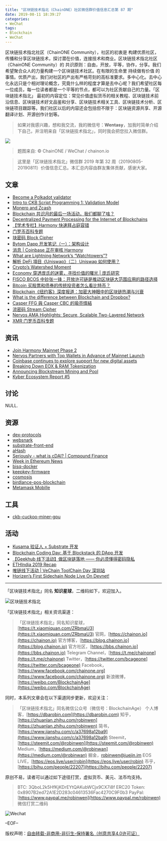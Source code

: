 ```yaml
---
title: "区块链技术指北（ChainONE）社区微信群价值信息汇总第 87 期"
date: 2019-08-11 18:39:27
categories:
- WeChat
tags:
- Blockchain
- WeChat
---
```

区块链技术指北社区（ChainONE Community），社区的初衷是 构建优质社区，传播和分享区块链技术，探讨潜在价值，连接技术和商业。区块链技术指北社区（ChainONE Community）的 共识原则：自由，开放，平等，协作，分享。我们希望聚合众人的力量构建一个区块链技术社区。在有限的生命里 持续做有价值 的事情。优质产出，我们对社区的产出有严格苛刻的高标准要求。多中心化。去中心化永远只是个相对理论概念，究竟什么样的程度才算是去中心呢？我们希望社区每一位成员，每一位读者都是一个平等的节点，都可以为社区贡献自己的力量。「区块链技术指北」 最初的内容定位：常见价值虚拟货币的相关教程、区块链技术前沿信息、区块链技术好文品鉴和分享、区块链技术相关工具、区块链技术分析、区块链项目跟踪等。我们社区以后的内容还会包括但不限于：区块链资源共享、开源翻译计划、开源创作计划等。
<!-- more -->

> 如果对我感兴趣，想和我交流，我的微信号：**Wentasy**，加我时简单介绍下自己，并注明来自「区块链技术指北」，同时我会把您拉入微信群。

![](https://cdn.dbarobin.com/EFxCQjC.png)

> 题图来自: © ChainONE / WeChat / chainon.io

> 这里是「区块链技术指北」微信群 2019 年第 32 周（20190805-20190811）价值信息汇总。本汇总内容由群友集体贡献，感谢大家。

## 文章

* [Become a Polkadot validator](https://bbs.chainon.io/d/4100)
* [Intro to CKB Script Programming 1: Validation Model](https://bbs.chainon.io/d/4101)
* [Monero and Zcash](https://bbs.chainon.io/d/4102)
* [Blockchain 共识月的最后一场活动，我们都聊了啥？](https://bbs.chainon.io/d/4104)
* [Decentralized Payment Processing for the Internet of Blockchains](https://bbs.chainon.io/d/4106)
* [【学术专栏】Harmony 快速拜占庭容错](https://bbs.chainon.io/d/4107)
* [门罗币百科专题](https://bbs.chainon.io/d/4109)
* [块密码 Block Cipher](https://bbs.chainon.io/d/4114)
* [Bytom Dapp 开发笔记（一）：架构设计](https://bbs.chainon.io/d/4115)
* [消息 | Coinbase 正在审核 Harmony](https://bbs.chainon.io/d/4116)
* [What are Lightning Network’s “Watchtowers”?](https://bbs.chainon.io/d/4117)
* [解析 DeFi 項目《Uniswap》（二）Uniswap 如何使用？](https://bbs.chainon.io/d/4119)
* [Crypto’s Watershed Moment](https://bbs.chainon.io/d/4120)
* [Economy 穿透庞氏的迷雾，寻找价值的曙光 | 庞氏研究](https://bbs.chainon.io/d/4122)
* [FISCO BCOS 中钞张一锋：开放许可链是推动区块链大范围应用的路径选择](https://bbs.chainon.io/d/4123)
* [Bitcoin 买股票和债券的传统投资者怎么看比特币？](https://bbs.chainon.io/d/4124)
* [Blockchain《纽约客》深度报道：加密大神眼中的区块链热潮与兴衰](https://bbs.chainon.io/d/4125)
* [What is the difference between Blockchain and Dropbox?](https://bbs.chainon.io/d/4126)
* [Casper FFG 與 Casper CBC 的瑜亮情結](https://bbs.chainon.io/d/4132)
* [流密码 Stream Cipher](https://bbs.chainon.io/d/4136)
* [Nervos AMA Highlights: Secure, Scalable Two-Layered Network](https://bbs.chainon.io/d/4142)
* [XMR 门罗币百科专题](https://bbs.chainon.io/d/4143)

## 资讯

* [Join Harmony Mainnet Phase 2](https://bbs.chainon.io/d/4099)
* [Nervos Partners with Top Wallets in Advance of Mainnet Launch](https://bbs.chainon.io/d/4108)
* [Coinbase continues to explore support for new digital assets](https://bbs.chainon.io/d/4118)
* [Breaking Down EOX & RAM Tokenization](https://bbs.chainon.io/d/4133)
* [Announcing Blockstream Mining and Pool](https://bbs.chainon.io/d/4139)
* [Kyber Ecosystem Report #5](https://bbs.chainon.io/d/4141)

## 讨论

NULL.

## 资源

* [dex-protocols](https://bbs.chainon.io/d/4098)
* [websnark](https://bbs.chainon.io/d/4105)
* [substrate-front-end](https://bbs.chainon.io/d/4110)
* [aHash](https://bbs.chainon.io/d/4111)
* [Seriously - what is cDAI? | Compound Finance](https://bbs.chainon.io/d/4121)
* [Week in Ethereum News](https://bbs.chainon.io/d/4127)
* [bisq-docker](https://bbs.chainon.io/d/4128)
* [keepkey-firmware](https://bbs.chainon.io/d/4129)
* [cosmosjs](https://bbs.chainon.io/d/4130)
* [birdlance-pos-blockchain](https://bbs.chainon.io/d/4131)
* [Metamask Mobille](https://bbs.chainon.io/d/4138)

## 工具

* [ckb-cuckoo-miner-gpu](https://bbs.chainon.io/d/4135)

## 活动

* [Kusama 验证人 + Substrate 开发](https://bbs.chainon.io/d/4103)
* [Blockchain Coding Day: 基于 Blockstack 的 DApp 开发](https://bbs.chainon.io/d/4112)
* [【Geekhub 线下活动】做区块链落地 —— 你必须懂得密码隐私](https://bbs.chainon.io/d/4113)
* [ETHIndia 2019 Recap](https://bbs.chainon.io/d/4134)
* [唯链线下活动 | VeChain ToolChain Day 深圳站](https://bbs.chainon.io/d/4137)
* [Horizen’s First Sidechain Node Live On Devnet!](https://bbs.chainon.io/d/4140)

***

「区块链技术指北」同名 **知识星球**，二维码如下，欢迎加入。

![区块链技术指北](https://cdn.dbarobin.com/3YzonTR.png)

「区块链技术指北」相关资讯渠道：

> 「区块链技术指北」同名知识星球，[https://t.xiaomiquan.com/ZRbmaU3](https://t.xiaomiquan.com/ZRbmaU3)
> 官网，[https://chainon.io](https://chainon.io)
> 官方博客，[https://blog.chainon.io](https://blog.chainon.io)
> 官方社区，[https://bbs.chainon.io](https://bbs.chainon.io)
> Telegram Channel，[https://t.me/chainone](https://t.me/chainone)
> Twitter，[https://twitter.com/bcageone](https://twitter.com/bcageone)
> Facebook，[https://www.facebook.com/chainone.org](https://www.facebook.com/chainone.org)
> 新浪微博，[https://weibo.com/BlockchainAge](https://weibo.com/BlockchainAge)

同时，本系列文章会在以下渠道同步更新，欢迎关注：

> 「区块链技术指北」同名微信公众号（微信号：BlockchainAge）
> 个人博客，[https://dbarobin.com](https://dbarobin.com)
> 知乎，[https://zhuanlan.zhihu.com/robinwen](https://zhuanlan.zhihu.com/robinwen)
> 简书，[https://www.jianshu.com/c/a37698a12ba9](https://www.jianshu.com/c/a37698a12ba9)
> Steemit，[https://steemit.com/@robinwen](https://steemit.com/@robinwen)
> Medium，[https://medium.com/@robinwan](https://medium.com/@robinwan)
> 掘金，[robinwen@juejin.im](https://juejin.im/user/5673ccae60b2260ee435f89a/posts)
> EOS LIVE，[https://eos.live/user/robin](https://eos.live/user/robin)
> 币乎，[https://bihu.com/people/22207](https://bihu.com/people/22207)

原创不易，读者可以通过如下途径打赏，虚拟货币、美元、法币均支持。

> BTC: 3QboL2k5HfKjKDrEYtQAKubWCjx9CX7i8f
> ERC20 Token: 0x8907B2ed72A1E2D283c04613536Fac4270C9F0b3
> PayPal: [https://www.paypal.me/robinwen](https://www.paypal.me/robinwen)
> 微信打赏二维码

![Wechat](https://cdn.dbarobin.com/SzoNl5b.jpg)

–EOF–

版权声明：[自由转载-非商用-非衍生-保持署名（创意共享4.0许可证）](http://creativecommons.org/licenses/by-nc-nd/4.0/deed.zh)